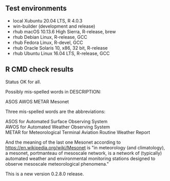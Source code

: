 ## Test environments
* local Xubuntu 20.04 LTS, R 4.0.3
* win-builder (development and release)
* rhub macOS 10.13.6 High Sierra, R-release, brew
* rhub Debian Linux, R-release, GCC 
* rhub Fedora Linux, R-devel, GCC
* rhub Oracle Solaris 10, x86, 32 bit, R-release 
* rhub Ubuntu Linux 16.04 LTS, R-release, GCC

## R CMD check results
Status OK for all.

Possibly mis-spelled words in DESCRIPTION:  
  
  ASOS
  AWOS
  METAR
  Mesonet

Three mis-spelled words are the abbreviations:  

ASOS for Automated Surface Observing System  
AWOS for Automated Weather Observing System  
METAR for Meteorological Terminal Aviation Routine Weather Report  
  
And the meaning of the last one Mesonet according to
<https://en.wikipedia.org/wiki/Mesonet> is "in meteorology (and
climatology), a mesonet, portmanteau of mesoscale network, is a network
of (typically) automated weather and environmental monitoring stations
designed to observe mesoscale meteorological phenomena."  

This is a new version 0.2.8.0 release.


